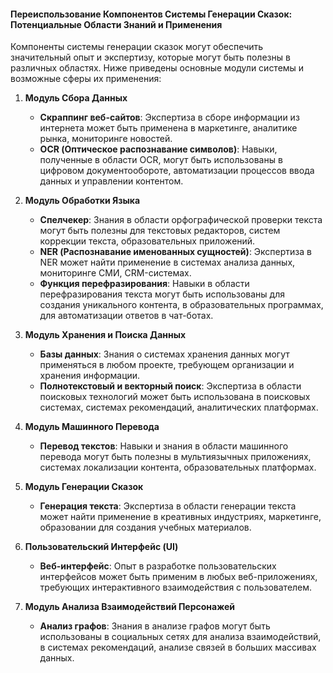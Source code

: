 #### Переиспользование Компонентов Системы Генерации Сказок: Потенциальные Области Знаний и Применения

Компоненты системы генерации сказок могут обеспечить значительный опыт и экспертизу, которые могут быть полезны в различных областях. Ниже приведены основные модули системы и возможные сферы их применения:

1. **Модуль Сбора Данных**
   - **Скраппинг веб-сайтов**: Экспертиза в сборе информации из интернета может быть применена в маркетинге, аналитике рынка, мониторинге новостей.
   - **OCR (Оптическое распознавание символов)**: Навыки, полученные в области OCR, могут быть использованы в цифровом документообороте, автоматизации процессов ввода данных и управлении контентом.

2. **Модуль Обработки Языка**
   - **Спелчекер**: Знания в области орфографической проверки текста могут быть полезны для текстовых редакторов, систем коррекции текста, образовательных приложений.
   - **NER (Распознавание именованных сущностей)**: Экспертиза в NER может найти применение в системах анализа данных, мониторинге СМИ, CRM-системах.
   - **Функция перефразирования**: Навыки в области перефразирования текста могут быть использованы для создания уникального контента, в образовательных программах, для автоматизации ответов в чат-ботах.

3. **Модуль Хранения и Поиска Данных**
   - **Базы данных**: Знания о системах хранения данных могут применяться в любом проекте, требующем организации и хранения информации.
   - **Полнотекстовый и векторный поиск**: Экспертиза в области поисковых технологий может быть использована в поисковых системах, системах рекомендаций, аналитических платформах.

4. **Модуль Машинного Перевода**
   - **Перевод текстов**: Навыки и знания в области машинного перевода могут быть полезны в мультиязычных приложениях, системах локализации контента, образовательных платформах.

5. **Модуль Генерации Сказок**
   - **Генерация текста**: Экспертиза в области генерации текста может найти применение в креативных индустриях, маркетинге, образовании для создания учебных материалов.

6. **Пользовательский Интерфейс (UI)**
   - **Веб-интерфейс**: Опыт в разработке пользовательских интерфейсов может быть применим в любых веб-приложениях, требующих интерактивного взаимодействия с пользователем.

7. **Модуль Анализа Взаимодействий Персонажей**
   - **Анализ графов**: Знания в анализе графов могут быть использованы в социальных сетях для анализа взаимодействий, в системах рекомендаций, анализе связей в больших массивах данных.